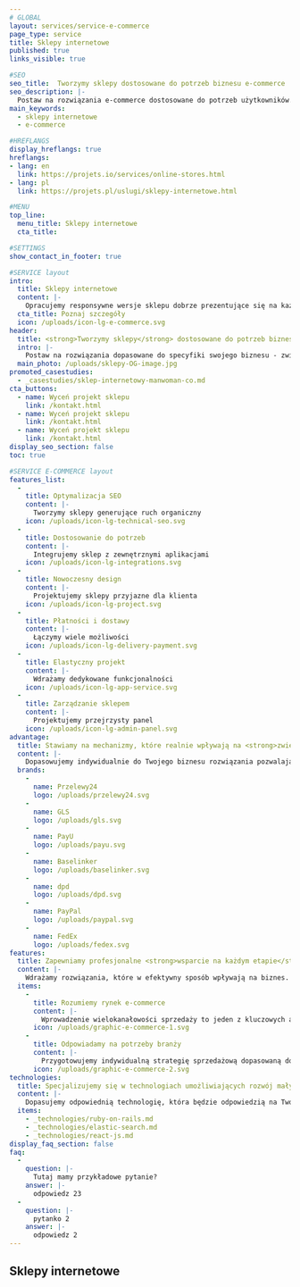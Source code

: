 ```yaml
---
# GLOBAL 
layout: services/service-e-commerce
page_type: service
title: Sklepy internetowe
published: true
links_visible: true

#SEO
seo_title:  Tworzymy sklepy dostosowane do potrzeb biznesu e-commerce
seo_description: |-
  Postaw na rozwiązania e-commerce dostosowane do potrzeb użytkowników. Wykorzystuj inteligentne rozwiązania i zwiększaj sprzedaż nawet kilkukrotnie.
main_keywords:
  - sklepy internetowe
  - e-commerce

#HREFLANGS
display_hreflangs: true
hreflangs:
- lang: en
  link: https://projets.io/services/online-stores.html
- lang: pl
  link: https://projets.pl/uslugi/sklepy-internetowe.html

#MENU 
top_line:
  menu_title: Sklepy internetowe
  cta_title:

#SETTINGS
show_contact_in_footer: true

#SERVICE layout
intro: 
  title: Sklepy internetowe
  content: |-
    Opracujemy responsywne wersje sklepu dobrze prezentujące się na każdym urządzeniu. Stworzymy strukturę przyjazną wyszukiwarkom internetowym - dającą nieograniczone możliwości jego rozwoju. Otrzymasz także prosty i przejrzysty panel zarządzania.
  cta_title: Poznaj szczegóły
  icon: /uploads/icon-lg-e-commerce.svg
header:
  title: <strong>Tworzymy sklepy</strong> dostosowane do potrzeb biznesu e-commerce
  intro: |-
    Postaw na rozwiązania dopasowane do specyfiki swojego biznesu - zwiększ konwersję i otwórz się na nowe rynki.
  main_photo: /uploads/sklepy-OG-image.jpg
promoted_casestudies:
  - _casestudies/sklep-internetowy-manwoman-co.md
cta_buttons:
  - name: Wyceń projekt sklepu
    link: /kontakt.html
  - name: Wyceń projekt sklepu
    link: /kontakt.html
  - name: Wyceń projekt sklepu
    link: /kontakt.html
display_seo_section: false
toc: true 

#SERVICE E-COMMERCE layout
features_list:
  -
    title: Optymalizacja SEO
    content: |-
      Tworzymy sklepy generujące ruch organiczny
    icon: /uploads/icon-lg-technical-seo.svg
  -
    title: Dostosowanie do potrzeb
    content: |-
      Integrujemy sklep z zewnętrznymi aplikacjami
    icon: /uploads/icon-lg-integrations.svg
  -
    title: Nowoczesny design
    content: |-
      Projektujemy sklepy przyjazne dla klienta
    icon: /uploads/icon-lg-project.svg
  -
    title: Płatności i dostawy
    content: |-
      Łączymy wiele możliwości
    icon: /uploads/icon-lg-delivery-payment.svg
  -
    title: Elastyczny projekt
    content: |-
      Wdrażamy dedykowane funkcjonalności
    icon: /uploads/icon-lg-app-service.svg
  -
    title: Zarządzanie sklepem
    content: |-
      Projektujemy przejrzysty panel
    icon: /uploads/icon-lg-admin-panel.svg
advantage:
  title: Stawiamy na mechanizmy, które realnie wpływają na <strong>zwiększenie sprzedaży</strong>
  content: |-
    Dopasowujemy indywidualnie do Twojego biznesu rozwiązania pozwalające stworzyć produkt lub usługę, która zadowoli klientów i odpowie na ich potrzeby. Dzięki nieszablonowemu podejściu zwiększysz sprzedaż oraz przewagę biznesową.
  brands:
    -
      name: Przelewy24
      logo: /uploads/przelewy24.svg
    -
      name: GLS
      logo: /uploads/gls.svg
    -
      name: PayU
      logo: /uploads/payu.svg
    -
      name: Baselinker
      logo: /uploads/baselinker.svg
    -
      name: dpd
      logo: /uploads/dpd.svg
    -
      name: PayPal
      logo: /uploads/paypal.svg
    -
      name: FedEx
      logo: /uploads/fedex.svg
features:
  title: Zapewniamy profesjonalne <strong>wsparcie na każdym etapie</strong> rozwoju sklepu internetowego
  content: |-
    Wdrażamy rozwiązania, które w efektywny sposób wpływają na biznes. Otrzymujesz od nas kompletny projekt łączący wizję z nowoczesnymi technikami i odpowiednim modelem biznesowym - to wszystko, czego potrzebujesz, żeby odnieść sukces.
  items:
    -
      title: Rozumiemy rynek e-commerce
      content: |-
        Wprowadzenie wielokanałowości sprzedaży to jeden z kluczowych aspektów, dzięki któremu odpowiesz na potrzeby swoich klientów. Zapewniamy wdrożenie koncepcji omnichanel zgodnie z najnowszymi trendami oraz spójność procesów zakupowych na wszystkich kanałach sprzedaży.
      icon: /uploads/graphic-e-commerce-1.svg
    -
      title: Odpowiadamy na potrzeby branży
      content: |-
        Przygotowujemy indywidualną strategię sprzedażową dopasowaną do specyfiki branży, w której działasz. To daje Ci nieograniczone możliwości w zakresie personalizacji sklepu internetowego. Przy naszej pomocy Twoja witryna będzie odpowiedzią na oczekiwania Twoich klientów i wesprze wewnętrzne procesy przedsiębiorstwa.
      icon: /uploads/graphic-e-commerce-2.svg
technologies:
  title: Specjalizujemy się w technologiach umożliwiających rozwój małych i dużych sklepów internetowych
  content: |-
    Dopasujemy odpowiednią technologię, która będzie odpowiedzią na Twoje oczekiwania. Dzięki najlepszym, personalizowanym rozwiązaniom stworzymy dla Ciebie sklep internetowy, który pozwoli Ci zdobyć przewagę nad konkurencją.
  items:
    - _technologies/ruby-on-rails.md
    - _technologies/elastic-search.md
    - _technologies/react-js.md 
display_faq_section: false
faq:
  -
    question: |-
      Tutaj mamy przykładowe pytanie?
    answer: |-
      odpowiedz 23
  -
    question: |-
      pytanko 2
    answer: |-
      odpowiedz 2
---
```

## Sklepy internetowe